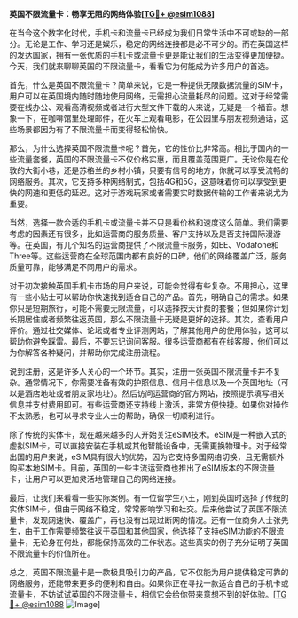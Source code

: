 **英国不限流量卡：畅享无阻的网络体验[[TG💪+ @esim1088](https://t.me/s/esim1088)]**

在当今这个数字化时代，手机卡和流量卡已经成为我们日常生活中不可或缺的一部分。无论是工作、学习还是娱乐，稳定的网络连接都是必不可少的。而在英国这样的发达国家，拥有一张优质的手机卡或流量卡更是能让我们的生活变得更加便捷。今天，我们就来聊聊英国的不限流量卡，看看它为何能成为许多用户的首选。

首先，什么是英国不限流量卡？简单来说，它是一种提供无限数据流量的SIM卡，用户可以在英国境内随时随地使用网络，无需担心流量耗尽的问题。这对于经常需要在线办公、观看高清视频或者进行大型文件下载的人来说，无疑是一个福音。想象一下，在咖啡馆里处理邮件，在火车上观看电影，在公园里与朋友视频通话，这些场景都因为有了不限流量卡而变得轻松愉快。

那么，为什么选择英国不限流量卡呢？首先，它的性价比非常高。相比于国内的一些流量套餐，英国的不限流量卡不仅价格实惠，而且覆盖范围更广。无论你是在伦敦的大街小巷，还是苏格兰的乡村小镇，只要有信号的地方，你就可以享受流畅的网络服务。其次，它支持多种网络制式，包括4G和5G，这意味着你可以享受到更快的网速和更低的延迟。这对于游戏玩家或者需要实时数据传输的工作者来说尤为重要。

当然，选择一款合适的手机卡或流量卡并不只是看价格和速度这么简单。我们需要考虑的因素还有很多，比如运营商的服务质量、客户支持以及是否支持国际漫游等。在英国，有几个知名的运营商提供了不限流量卡服务，如EE、Vodafone和Three等。这些运营商在全球范围内都有良好的口碑，他们的网络覆盖广泛，服务质量可靠，能够满足不同用户的需求。

对于初次接触英国手机卡市场的用户来说，可能会觉得有些复杂。不用担心，这里有一些小贴士可以帮助你快速找到适合自己的产品。首先，明确自己的需求。如果你只是短期旅行，可能不需要无限流量，可以选择按天计费的套餐；但如果你计划长期居住或者频繁往返英国，那么不限流量卡无疑是更好的选择。其次，查看用户评价。通过社交媒体、论坛或者专业评测网站，了解其他用户的使用体验，这可以帮助你避免踩雷。最后，不要忘记询问客服。很多运营商都有在线客服，他们可以为你解答各种疑问，并帮助你完成注册流程。

说到注册，这是许多人关心的一个环节。其实，注册一张英国不限流量卡并不复杂。通常情况下，你需要准备有效的护照信息、信用卡信息以及一个英国地址（可以是酒店地址或者朋友家地址）。然后访问运营商的官方网站，按照提示填写相关信息并支付费用即可。有些运营商还支持线上激活，非常方便快捷。如果你对操作不太熟悉，也可以寻求专业人士的帮助，确保一切顺利进行。

除了传统的实体卡，现在越来越多的人开始关注eSIM技术。eSIM是一种嵌入式的虚拟SIM卡，可以直接安装在手机或其他智能设备中，无需更换物理卡。对于经常出国的用户来说，eSIM具有很大的优势，因为它支持多国网络切换，且无需额外购买本地SIM卡。目前，英国的一些主流运营商也推出了eSIM版本的不限流量卡，让用户可以更加灵活地管理自己的网络连接。

最后，让我们来看看一些实际案例。有一位留学生小王，刚到英国时选择了传统的实体SIM卡，但由于网络不稳定，常常影响学习和社交。后来他尝试了英国不限流量卡，发现网速快、覆盖广，再也没有出现过断网的情况。还有一位商务人士张先生，由于工作需要频繁往返于英国和其他国家，他选择了支持eSIM功能的不限流量卡，无论身在何处，都能保持高效的工作状态。这些真实的例子充分证明了英国不限流量卡的价值所在。

总之，英国不限流量卡是一款极具吸引力的产品，它不仅能为用户提供稳定可靠的网络服务，还能带来更多的便利和自由。如果你正在寻找一款适合自己的手机卡或流量卡，不妨试试英国的不限流量卡，相信它会给你带来意想不到的好体验。[[TG💪+ @esim1088](https://t.me/s/esim1088) ![Image](https://i.postimg.cc/4NQfJmqS/Snipaste-2025-05-13-00-14-12.png)]